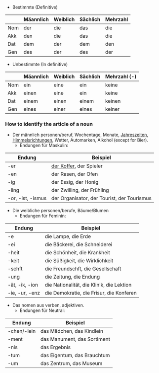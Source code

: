 
* Bestimmte (Definitive) 

|     | Mäannlich | Weiblich | Sächlich | Mehrzahl |
| --- | --------- | -------- | -------- | -------- |
| Nom | der       | die      | das      | die      |
| Akk | den       | die      | das      | die      |
| Dat | dem       | der      | dem      | den      |
| Gen | des       | der      | des      | der      |

* Unbestimmte (In definitive)

|     | Mäannlich | Weiblich | Sächlich | Mehrzahl (-) |
| --- | --------- | -------- | -------- | ------------ |
| Nom | ein       | eine     | ein      | keine        |
| Akk | einen     | eine     | ein      | keine        |
| Dat | einem     | einen    | einem    | keinen       |
| Gen | eines     | einer    | eines    | keiner       |
### How to identify the article of a noun
+ Der 
männlich personen/beruf, Wochentage, Monate, [Jahreszeiten](obsidian://open?vault=Germanistik&file=Vocabulary%2FW%C3%B6rterbuch), [Himmelsrichtungen](obsidian://open?vault=Germanistik&file=Vocabulary%2FW%C3%B6rterbuch), Wetter, Automarken, Alkohol (except for Bier).
	- Endungen für Maskulin: 

| Endung            | Beispiel                                                                                       |
| ----------------- | ---------------------------------------------------------------------------------------------- |
| -er               | [der Koffer](obsidian://open?vault=Germanistik&file=Vocabulary%2FW%C3%B6rterbuch), der Spieler |
| -en               | der Rasen, der Ofen                                                                            |
| -ig               | der Essig, der Honig                                                                           |
| -ling             | der Zwilling, der Frühling                                                                     |
| -or, -ist, -ismus | der Organisator, der Tourist, der Tourismus                                                    |

+ Die
weibliche personen/berufe, Bäume/Blumen
	- Endungen für Feminin: 
	
| Endung         | Beispiel                                  |
| -------------- | ----------------------------------------- |
| -e             | die Lampe, die Erde                       |
| -ei            | die Bäckerei, die Schneiderei             |
| -heit          | die Schönheit, die Krankheit              |
| -keit          | die Süßigkeit, die Wirklichkeit           |
| -schft         | die Freundschft, die Gesellschaft         |
| -ung           | die Zeitung, die Endung                   |
| -ät, -ik, -ion | die Nationalität, die Klinik, die Lektion |
| -ie, -ur, -enz | die Demokratie, die Frisur, die Konferen  |

+ Das
nomen aus verben, adjektiven.
	- Endungen für Neutral:
	
| Endung      | Beispiel                    |
| ----------- | --------------------------- |
| -chen/-lein | das Mädchen, das Kindlein   |
| -ment       | das Manument, das Sortiment |
| -nis        | das Ergebnis                |
| -tum        | das Eigentum, das Brauchtum |
| -um         | das Zentrum, das Museum     |

